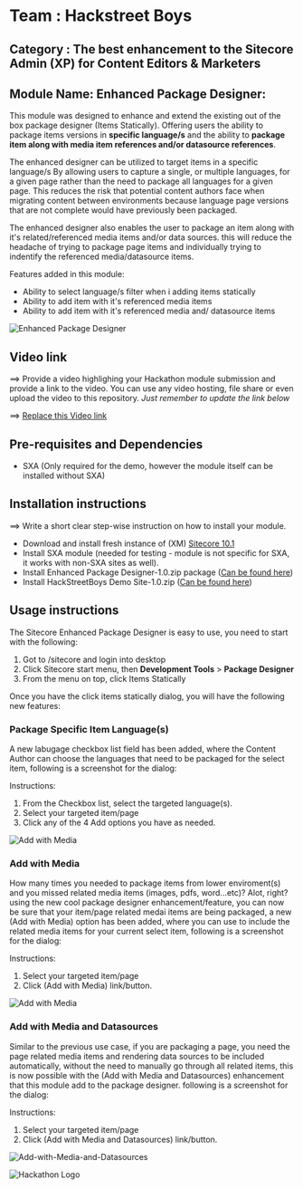 # Team : Hackstreet Boys

## Category : The best enhancement to the Sitecore Admin (XP) for Content Editors & Marketers

## Module Name: Enhanced Package Designer:

This module was designed to enhance and extend the existing out of the box package designer (Items Statically). Offering users the ability to package items versions in **specific language/s** and the ability to **package item along with media item references and/or datasource references**.

The enhanced designer can be utilized to target items in a specific language/s By allowing users to capture a single, or multiple languages, for a given page rather than the need to package all languages for a given page. This reduces the risk that potential content authors face when migrating content between environments because language page versions that are not complete would have previously been packaged.

The enhanced designer also enables the user to package an item along with it's related/referenced media items and/or data sources. this will reduce the headache of trying to package page items and individually trying to indentify the referenced media/datasource items.

Features added in this module:
-	Ability to select language/s filter when i adding items statically 
-	Ability to add item with it's referenced media items 
-	Ability to add item with it's referenced media and/ datasource items

![Enhanced Package Designer](docs/images/Add-Static-Items-Highlights.png?raw=true "Enhanced Package Designer")

## Video link
⟹ Provide a video highlighing your Hackathon module submission and provide a link to the video. You can use any video hosting, file share or even upload the video to this repository. _Just remember to update the link below_

⟹ [Replace this Video link](#video-link)


## Pre-requisites and Dependencies

 - SXA (Only required for the demo, however the module itself can be installed without SXA)

## Installation instructions
⟹ Write a short clear step-wise instruction on how to install your module.  

 - Download and install fresh instance of (XM) [Sitecore 10.1](https://dev.sitecore.net/Downloads/Sitecore_Experience_Platform/101/Sitecore_Experience_Platform_101.aspx)
 - Install SXA module (needed for testing - module is not specific for SXA, it works with non-SXA sites as well).
 - Install Enhanced Package Designer-1.0.zip package ([Can be found here](https://github.com/Sitecore-Hackathon/2021-Hack-Street-Boys/blob/main/sc.packages/Enhanced%20Package%20Designer-1.0.zip))
 - Install HackStreetBoys Demo Site-1.0.zip ([Can be found here](https://github.com/Sitecore-Hackathon/2021-Hack-Street-Boys/blob/main/sc.packages/HackStreetBoys%20Demo%20Site-1.0.zip))
 

## Usage instructions

The Sitecore Enhanced Package Designer is easy to use, you need to start with the following:
 1. Got to /sitecore and login into desktop
 2. Click Sitecore start menu, then **Development Tools** > **Package Designer**
 3. From the menu on top, click Items Statically

Once you have the click items statically dialog, you will have the following new features:

### Package Specific Item Language(s)

A new labugage checkbox list field has been added, where the Content Author can choose the languages that need to be packaged for the select item, following is a screenshot for the dialog:

Instructions:
1. From the Checkbox list, select the targeted language(s).
2. Select your targeted item/page
3. Click any of the 4 Add options you have as needed. 

 ![](docs/images/Language-Selection.png?raw=true "Add with Media")


### Add with Media

How many times you needed to package items from lower enviroment(s) and you missed related media items (images, pdfs, word...etc)? Alot, right? using the new cool package designer enhancement/feature, you can now be sure that your item/page related medai items are being packaged, a new (Add with Media) option has been added, where you can use to include the related media items for your current select item, following is a screenshot for the dialog:

Instructions:
1. Select your targeted item/page
2. Click (Add with Media) link/button. 

![Add with Media](docs/images/Add-With-Media.png?raw=true "Add with Media")


### Add with Media and Datasources

Similar to the previous use case, if you are packaging a page, you need the page related media items and rendering data sources to be included automatically, without the need to manually go through all related items, this is now possible with the (Add with Media and Datasources) enhancement that this module add to the package designer. following is a screenshot for the dialog:

Instructions:
1. Select your targeted item/page
2. Click (Add with Media and Datasources) link/button.

![Add-with-Media-and-Datasources](docs/images/Add-with-Media-and-Datasources.png?raw=true "Add-with-Media-and-Datasources")
 

![Hackathon Logo](docs/images/hackathon.png?raw=true "Hackathon Logo")
